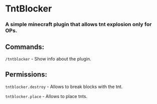 # TntBlocker
### A simple minecraft plugin that allows tnt explosion only for OPs.

## Commands:

`/tntblocker` - Show info about the plugin.

## Permissions:

`tntblocker.destroy` - Allows to break blocks with the tnt.

`tntblocker.place` - Allows to place tnts.
